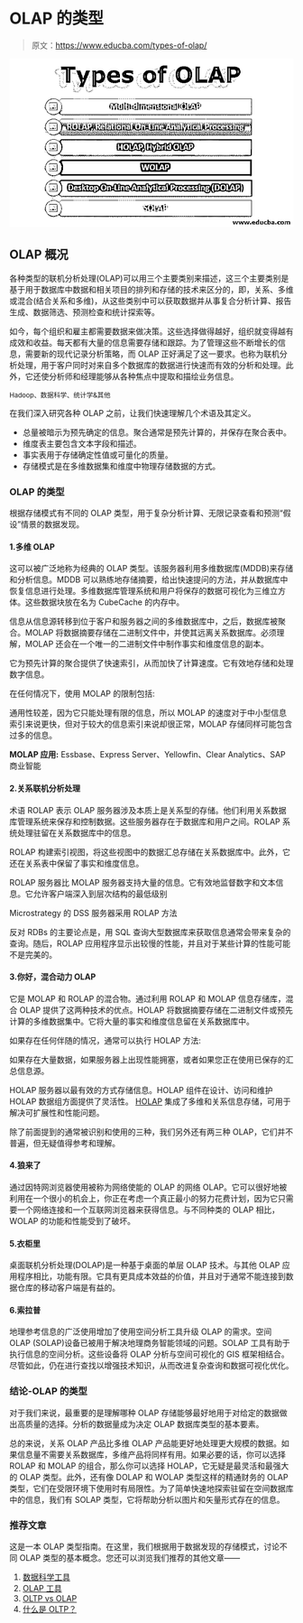 # OLAP 的类型

> 原文：<https://www.educba.com/types-of-olap/>

![Types of OLAP](img/f6d8debf3bc819c82debea1bf52ddac5.png)



## OLAP 概况

各种类型的联机分析处理(OLAP)可以用三个主要类别来描述，这三个主要类别是基于用于数据库中数据和相关项目的排列和存储的技术来区分的，即，关系、多维或混合(结合关系和多维)，从这些类别中可以获取数据并从事复合分析计算、报告生成、数据筛选、预测检查和统计探索等。

如今，每个组织和雇主都需要数据来做决策。这些选择做得越好，组织就变得越有成效和收益。每天都有大量的信息需要存储和跟踪。为了管理这些不断增长的信息，需要新的现代记录分析策略，而 OLAP 正好满足了这一要求。也称为联机分析处理，用于客户同时对来自多个数据库的数据进行快速而有效的分析和处理。此外，它还使分析师和经理能够从各种焦点中提取和描绘业务信息。

<small>Hadoop、数据科学、统计学&其他</small>

在我们深入研究各种 OLAP 之前，让我们快速理解几个术语及其定义。

*   总量被暗示为预先确定的信息。聚合通常是预先计算的，并保存在聚合表中。
*   维度表主要包含文本字段和描述。
*   事实表用于存储确定性值或可量化的质量。
*   存储模式是在多维数据集和维度中物理存储数据的方式。

### OLAP 的类型

根据存储模式有不同的 OLAP 类型，用于复杂分析计算、无限记录查看和预测“假设”情景的数据发现。

#### 1.多维 OLAP

这可以被广泛地称为经典的 OLAP 类型。该服务器利用多维数据库(MDDB)来存储和分析信息。MDDB 可以熟练地存储摘要，给出快速提问的方法，并从数据库中恢复信息进行处理。多维数据库管理系统和用户将保存的数据可视化为三维立方体。这些数据块放在名为 CubeCache 的内存中。

信息从信息源转移到位于客户和服务器之间的多维数据库中，之后，数据库被聚合。MOLAP 将数据摘要存储在二进制文件中，并使其远离关系数据库。必须理解，MOLAP 还会在一个唯一的二进制文件中制作事实和维度信息的副本。

它为预先计算的聚合提供了快速索引，从而加快了计算速度。它有效地存储和处理数字信息。

在任何情况下，使用 MOLAP 的限制包括:

通用性较差，因为它只能处理有限的信息，所以 MOLAP 的速度对于中小型信息索引来说更快，但对于较大的信息索引来说却很正常，MOLAP 存储同样可能包含过多的信息。

**MOLAP 应用:** Essbase、Express Server、Yellowfin、Clear Analytics、SAP 商业智能

#### 2.关系联机分析处理

术语 ROLAP 表示 OLAP 服务器涉及本质上是关系型的存储。他们利用关系数据库管理系统来保存和控制数据。这些服务器存在于数据库和用户之间。ROLAP 系统处理驻留在关系数据库中的信息。

ROLAP 构建索引视图，将这些视图中的数据汇总存储在关系数据库中。此外，它还在关系表中保留了事实和维度信息。

ROLAP 服务器比 MOLAP 服务器支持大量的信息。它有效地监督数字和文本信息。它允许客户端深入到层次结构的最低级别

Microstrategy 的 DSS 服务器采用 ROLAP 方法

反对 RDBs 的主要论点是，用 SQL 查询大型数据库来获取信息通常会带来复杂的查询。随后，ROLAP 应用程序显示出较慢的性能，并且对于某些计算的性能可能不是完美的。

#### 3.你好，混合动力 OLAP

它是 MOLAP 和 ROLAP 的混合物。通过利用 ROLAP 和 MOLAP 信息存储库，混合 OLAP 提供了这两种技术的优点。HOLAP 将数据摘要存储在二进制文件或预先计算的多维数据集中。它将大量的事实和维度信息留在关系数据库中。

如果存在任何伴随的情况，通常可以执行 HOLAP 方法:

如果存在大量数据，如果服务器上出现性能拥塞，或者如果您正在使用已保存的汇总信息源。

HOLAP 服务器以最有效的方式存储信息。HOLAP 组件在设计、访问和维护 HOLAP 数据组方面提供了灵活性。 [HOLAP](https://www.educba.com/holap/) 集成了多维和关系信息存储，可用于解决可扩展性和性能问题。

除了前面提到的通常被识别和使用的三种，我们另外还有两三种 OLAP，它们并不普遍，但无疑值得参考和理解。

#### 4.狼来了

通过因特网浏览器使用被称为网络使能的 OLAP 的网络 OLAP。它可以很好地被利用在一个很小的机会上，你正在考虑一个真正最小的努力花费计划，因为它只需要一个网络连接和一个互联网浏览器来获得信息。与不同种类的 OLAP 相比，WOLAP 的功能和性能受到了破坏。

#### 5.衣柜里

桌面联机分析处理(DOLAP)是一种基于桌面的单层 OLAP 技术。与其他 OLAP 应用程序相比，功能有限。它具有更具成本效益的价值，并且对于通常不能连接到数据仓库的移动客户端是有益的。

#### 6.索拉普

地理参考信息的广泛使用增加了使用空间分析工具升级 OLAP 的需求。空间 OLAP (SOLAP)设备已被用于解决地理商务智能领域的问题。SOLAP 工具有助于执行信息的空间分析。这些设备将 OLAP 分析与空间可视化的 GIS 框架相结合。尽管如此，仍在进行查找以增强技术知识，从而改进复杂查询和数据可视化优化。

### 结论-OLAP 的类型

对于我们来说，最重要的是理解哪种 OLAP 存储能够最好地用于对给定的数据做出高质量的选择。分析的数据量成为决定 OLAP 数据库类型的基本要素。

总的来说，关系 OLAP 产品比多维 OLAP 产品能更好地处理更大规模的数据。如果信息量不需要关系数据库，多维产品将同样有用。如果必要的话，你可以选择 ROLAP 和 MOLAP 的组合，那么你可以选择 HOLAP，它无疑是最灵活和最强大的 OLAP 类型。此外，还有像 DOLAP 和 WOLAP 类型这样的精通财务的 OLAP 类型，它们在受限环境下使用时有局限性。为了简单快速地探索驻留在空间数据库中的信息，我们有 SOLAP 类型，它将帮助分析以图片和矢量形式存在的信息。

### 推荐文章

这是一本 OLAP 类型指南。在这里，我们根据用于数据发现的存储模式，讨论不同 OLAP 类型的基本概念。您还可以浏览我们推荐的其他文章——

1.  [数据科学工具](https://www.educba.com/data-science-tools/)
2.  [OLAP 工具](https://www.educba.com/olap-tools/)
3.  [OLTP vs OLAP](https://www.educba.com/oltp-vs-olap/)
4.  [什么是 OLTP？](https://www.educba.com/what-is-oltp/)





